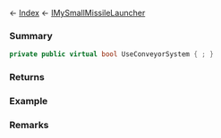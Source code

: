 ← [Index](Api-Index) ← [IMySmallMissileLauncher](Sandbox.ModAPI.Ingame.IMySmallMissileLauncher)

### Summary

```csharp
private public virtual bool UseConveyorSystem { ; }
```

### Returns

### Example

### Remarks

